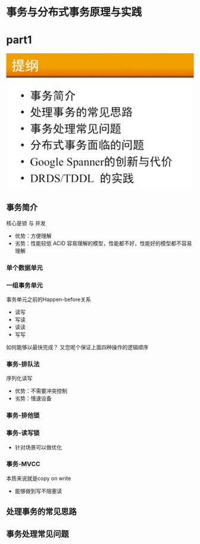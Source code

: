 # 事务与分布式事务原理与实践

# part1
![](_v_images/20210421214729460_321019002.png)

## 事务简介
核心是锁 与 并发
- 优势：方便理解
- 劣势：性能较低
ACID
容易理解的模型，性能都不好，性能好的模型都不容易理解

### 单个数据单元

### 一组事务单元

事务单元之前的Happen-before关系
- 读写
- 写读
- 读读
- 写写

如何能够以最快完成？
又您呢个保证上面四种操作的逻辑顺序

### 事务-排队法
序列化读写
- 优势：不需要冲突控制
- 劣势：慢速设备

### 事务-排他锁
### 事务-读写锁
- 针对场景可以做优化

### 事务-MVCC
本质来说就是copy on write
- 能够做到写不阻塞读


## 处理事务的常见思路
## 事务处理常见问题
